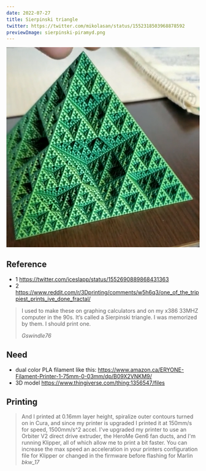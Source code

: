 ```yaml
---
date: 2022-07-27
title: Sierpinski triangle
twitter: https://twitter.com/mikolasan/status/1552318503968878592
previewImage: sierpinski-piramyd.png
---
```


![Fractal pyramid in quantum (dichromatic) PLA](./sierpinski-piramyd.png)

## Reference

- 1 https://twitter.com/iceslapp/status/1552690889868431363
- 2 https://www.reddit.com/r/3Dprinting/comments/w5h6q3/one_of_the_trippiest_prints_ive_done_fractal/

> I used to make these on graphing calculators and on my x386 33MHZ computer in the 90s. It’s called a Sierpinski triangle. I was memorized by them. I should print one.
>
> _Gswindle76_


## Need

- dual color PLA filament like this: https://www.amazon.ca/ERYONE-Filament-Printer-1-75mm-0-03mm/dp/B09X2VNKM9/
- 3D model https://www.thingiverse.com/thing:1356547/files


## Printing

> And I printed at 0.16mm layer height, spiralize outer contours turned on in Cura, and since my printer is upgraded I printed it at 150mm/s for speed, 1500mm/s^2 accel.
> I've upgraded my printer to use an Orbiter V2 direct drive extruder, the HeroMe Gen6 fan ducts, and I'm running Klipper, all of which allow me to print a bit faster. You can increase the max speed an acceleration in your printers configuration file for Klipper or changed in the firmware before flashing for Marlin
> _bkw_17_